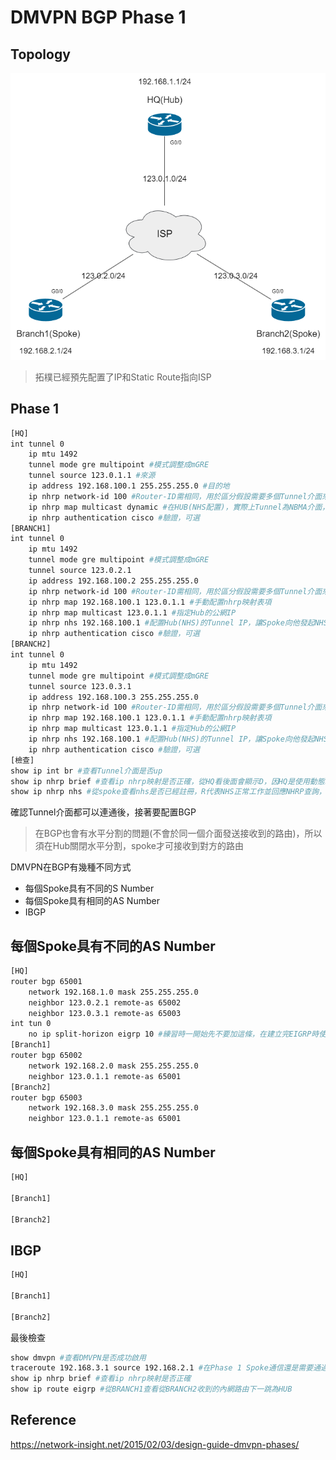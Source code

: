 # DMVPN BGP Phase 1 #

## Topology ##

![](Image/Topology.png)

>拓樸已經預先配置了IP和Static Route指向ISP

## Phase 1 ##

```bash
[HQ]
int tunnel 0 
    ip mtu 1492 
    tunnel mode gre multipoint #模式調整成mGRE
    tunnel source 123.0.1.1 #來源
    ip address 192.168.100.1 255.255.255.0 #目的地
    ip nhrp network-id 100 #Router-ID需相同，用於區分假設需要多個Tunnel介面來建立DMVPN
    ip nhrp map multicast dynamic #在HUB(NHS配置)，實際上Tunnel為NBMA介面，用於將Spoke傳遞的路由複製一份傳送給所有開啟NHRP Dynamic Learn的Spoke Router 
    ip nhrp authentication cisco #驗證，可選
[BRANCH1]
int tunnel 0
    ip mtu 1492
    tunnel mode gre multipoint #模式調整成mGRE
    tunnel source 123.0.2.1 
    ip address 192.168.100.2 255.255.255.0 
    ip nhrp network-id 100 #Router-ID需相同，用於區分假設需要多個Tunnel介面來建立DMVPN
    ip nhrp map 192.168.100.1 123.0.1.1 #手動配置nhrp映射表項
    ip nhrp map multicast 123.0.1.1 #指定Hub的公網IP
    ip nhrp nhs 192.168.100.1 #配置Hub(NHS)的Tunnel IP，讓Spoke向他發起NHS查詢
    ip nhrp authentication cisco #驗證，可選
[BRANCH2]
int tunnel 0
    ip mtu 1492
    tunnel mode gre multipoint #模式調整成mGRE
    tunnel source 123.0.3.1 
    ip address 192.168.100.3 255.255.255.0 
    ip nhrp network-id 100 #Router-ID需相同，用於區分假設需要多個Tunnel介面來建立DMVPN
    ip nhrp map 192.168.100.1 123.0.1.1 #手動配置nhrp映射表項
    ip nhrp map multicast 123.0.1.1 #指定Hub的公網IP
    ip nhrp nhs 192.168.100.1 #配置Hub(NHS)的Tunnel IP，讓Spoke向他發起NHS查詢
    ip nhrp authentication cisco #驗證，可選
[檢查]
show ip int br #查看Tunnel介面是否up
show ip nhrp brief #查看ip nhrp映射是否正確，從HQ看後面會顯示D，因HQ是使用動態映射，而從Branch看會顯示S，因Spoke是使用靜態映射
show ip nhrp nhs #從spoke查看nhs是否已經註冊，R代表NHS正常工作並回應NHRP查詢，E代表期望從NHS接收回應，W代表路由器正等待與NHS的通信，顯示RE代表正常，priority用於多台Hub時選擇主要路由器，Cluster用於在多Hub時將不同Hub分組
```

確認Tunnel介面都可以連通後，接著要配置BGP

>在BGP也會有水平分割的問題(不會於同一個介面發送接收到的路由)，所以須在Hub關閉水平分割，spoke才可接收到對方的路由

DMVPN在BGP有幾種不同方式

- 每個Spoke具有不同的S Number 
- 每個Spoke具有相同的AS Number 
- IBGP 

## 每個Spoke具有不同的AS Number ##

```bash
[HQ]
router bgp 65001 
    network 192.168.1.0 mask 255.255.255.0
    neighbor 123.0.2.1 remote-as 65002 
    neighbor 123.0.3.1 remote-as 65003 
int tun 0 
    no ip split-horizon eigrp 10 #練習時一開始先不要加這條，在建立完EIGRP時使用show ip route查看路由表，會發現收不到BRANCH2發的路由，就是因為水平分割
[Branch1]
router bgp 65002 
    network 192.168.2.0 mask 255.255.255.0
    neighbor 123.0.1.1 remote-as 65001 
[Branch2]
router bgp 65003
    network 192.168.3.0 mask 255.255.255.0
    neighbor 123.0.1.1 remote-as 65001 
```


## 每個Spoke具有相同的AS Number ##

```bash
[HQ]

[Branch1]

[Branch2]

```

## IBGP ##

```bash
[HQ]

[Branch1]

[Branch2]

```

最後檢查

```bash
show dmvpn #查看DMVPN是否成功啟用
traceroute 192.168.3.1 source 192.168.2.1 #在Phase 1 Spoke通信還是需要通過HUB
show ip nhrp brief #查看ip nhrp映射是否正確
show ip route eigrp #從BRANCH1查看從BRANCH2收到的內網路由下一跳為HUB
```

## Reference ## 

https://network-insight.net/2015/02/03/design-guide-dmvpn-phases/
